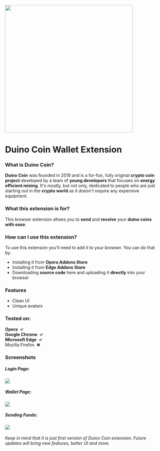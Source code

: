 <!--
      .o8                                      .o8                        
     "888                                     "888                        
 .oooo888   .ooooo.  oooo    ooo          .oooo888   .ooooo.  oooo    ooo 
d88' `888  d88' `88b  `88b..8P'          d88' `888  d88' `88b  `88.  .8'  
888   888  888   888    Y888'    8888888 888   888  888ooo888   `88..8'   
888   888  888   888  .o8"'88b           888   888  888    .o    `888'    
`Y8bod88P" `Y8bod8P' o88'   888o         `Y8bod88P" `Y8bod8P'     `8'     
-->

<a href="https://duinocoin.com">
  <img src="https://github.com/revoxhere/duino-coin/blob/master/Resources/ducobanner.png?raw=true" width="420px"/>
</a>

# Duino Coin Wallet Extension
### What is **Duino Coin**?
**Duino Coin** was founded in 2019 and is a for-fun, fully original **crypto coin project** developed by a team of **young developers** that focuses on **energy efficient mining**. It's mostly, but not only, dedicated to people who are just starting out in the **crypto world** as it doesn't require any expensive equipment.

### What this extension is for?
This browser extension allows you to **send** and **receive** your **duino coins with ease**.

### How can I use this extension?
To use this extension you'll need to add it to your browser. You can do that by:
- Installing it from **Opera Addons Store**
- Installing it from **Edge Addons Store**
- Downloading **source code** here and uploading it **directly** into your browser

### Features
- Clean UI
- Unique avatars

### Tested on:
<b>Opera &nbsp;&#10003;</b><br>
<b>Google Chrome &nbsp;&#10003;</b><br>
<b>Microsoft Edge &nbsp;&#10003;</b><br>
Mozilla Firefox &nbsp;&#10006;

### Screenshots
##### Login Page:
![](https://i.ibb.co/h26HHgf/screen1.png)

##### Wallet Page:
![](https://i.ibb.co/LNcyX9b/screen2.png)

##### Sending Funds:
![](https://i.ibb.co/F5ctrmw/screen3.png)

###### Keep in mind that it is just first version of Duino Coin extension. Future updates will bring new features, better UI and more.

